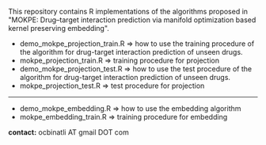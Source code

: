 This repository contains R implementations of the algorithms proposed in "MOKPE: Drug–target interaction prediction via manifold optimization based kernel preserving embedding".

* demo_mokpe_projection_train.R => how to use the training procedure of the algorithm for drug-target interaction prediction of unseen drugs.
* mokpe_projection_train.R => training procedure for projection
* demo_mokpe_projection_test.R => how to use the test procedure of the algorithm for drug-target interaction prediction of unseen drugs.
* mokpe_projection_test.R => test procedure for projection
---
* demo_mokpe_embedding.R => how to use the embedding algorithm
* mokpe_embedding_train.R => training procedure for embedding

**contact:** ocbinatli AT gmail DOT com
